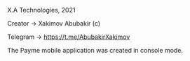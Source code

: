 X.A Technologies, 2021

Creator -> Xakimov Abubakir (c)

Telegram -> https://t.me/AbubakirXakimov

The Payme mobile application was created in console mode.

